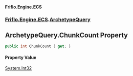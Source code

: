 #### [Friflo.Engine.ECS](index.md 'index')
### [Friflo.Engine.ECS](Friflo.Engine.ECS.md 'Friflo.Engine.ECS').[ArchetypeQuery](ArchetypeQuery.md 'Friflo.Engine.ECS.ArchetypeQuery')

## ArchetypeQuery.ChunkCount Property

```csharp
public int ChunkCount { get; }
```

#### Property Value
[System.Int32](https://docs.microsoft.com/en-us/dotnet/api/System.Int32 'System.Int32')